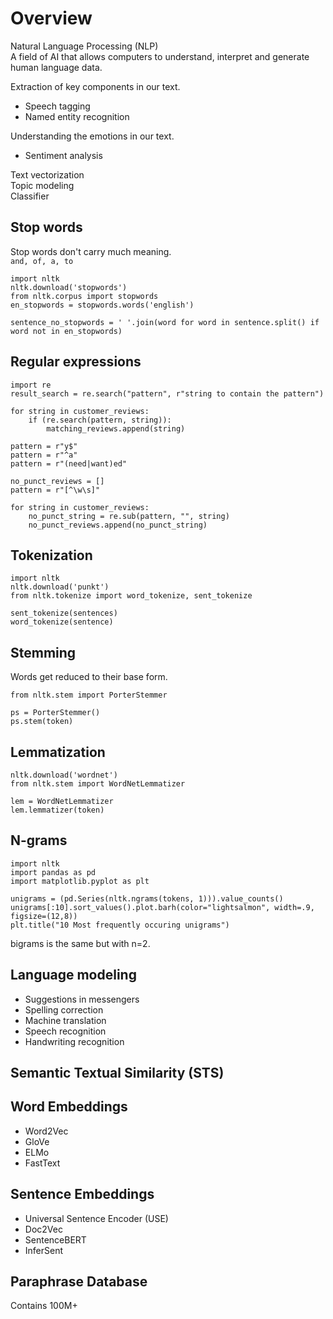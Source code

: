 # Overview

Natural Language Processing (NLP)  
A field of AI that allows computers to understand, interpret and generate human language data.  


Extraction of key components in our text.  
- Speech tagging
- Named entity recognition

Understanding the emotions in our text.  
- Sentiment analysis

Text vectorization  
Topic modeling  
Classifier  

## Stop words
Stop words don't carry much meaning.  
`and, of, a, to`  
```
import nltk
nltk.download('stopwords')
from nltk.corpus import stopwords
en_stopwords = stopwords.words('english')

sentence_no_stopwords = ' '.join(word for word in sentence.split() if word not in en_stopwords)
```

## Regular expressions
```
import re
result_search = re.search("pattern", r"string to contain the pattern")

for string in customer_reviews:
    if (re.search(pattern, string)):
        matching_reviews.append(string)
```
```
pattern = r"y$"
pattern = r"^a"
pattern = r"(need|want)ed"
```
```
no_punct_reviews = []
pattern = r"[^\w\s]"

for string in customer_reviews:
    no_punct_string = re.sub(pattern, "", string)
    no_punct_reviews.append(no_punct_string)
```

## Tokenization
```
import nltk
nltk.download('punkt')
from nltk.tokenize import word_tokenize, sent_tokenize

sent_tokenize(sentences)
word_tokenize(sentence)
```

## Stemming
Words get reduced to their base form.  

```
from nltk.stem import PorterStemmer

ps = PorterStemmer()
ps.stem(token)
```

## Lemmatization
```
nltk.download('wordnet')
from nltk.stem import WordNetLemmatizer

lem = WordNetLemmatizer
lem.lemmatizer(token)
```

## N-grams
```
import nltk
import pandas as pd
import matplotlib.pyplot as plt

unigrams = (pd.Series(nltk.ngrams(tokens, 1))).value_counts()
unigrams[:10].sort_values().plot.barh(color="lightsalmon", width=.9, figsize=(12,8))
plt.title("10 Most frequently occuring unigrams")
```
bigrams is the same but with n=2.  

## Language modeling
- Suggestions in messengers
- Spelling correction
- Machine translation
- Speech recognition
- Handwriting recognition

## Semantic Textual Similarity (STS)

## Word Embeddings
- Word2Vec
- GloVe
- ELMo
- FastText

## Sentence Embeddings
- Universal Sentence Encoder (USE)
- Doc2Vec
- SentenceBERT
- InferSent

## Paraphrase Database
Contains 100M+ 